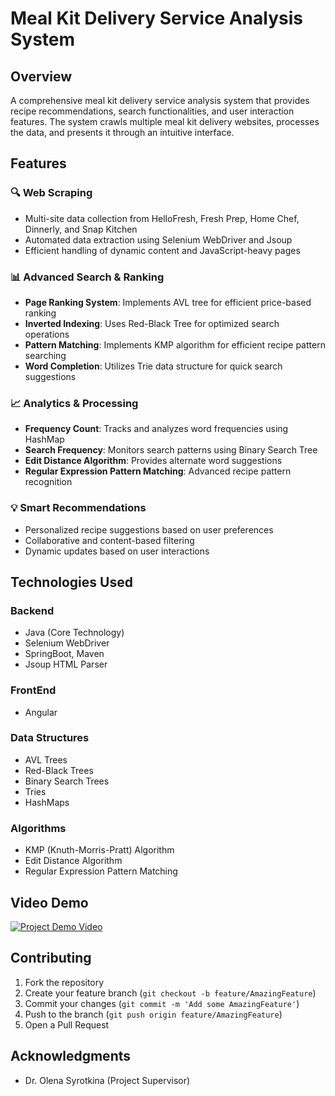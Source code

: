 # Meal Kit Delivery Service Analysis System

## Overview
A comprehensive meal kit delivery service analysis system that provides recipe recommendations, search functionalities, and user interaction features. The system crawls multiple meal kit delivery websites, processes the data, and presents it through an intuitive interface.

## Features

### 🔍 Web Scraping
- Multi-site data collection from HelloFresh, Fresh Prep, Home Chef, Dinnerly, and Snap Kitchen
- Automated data extraction using Selenium WebDriver and Jsoup
- Efficient handling of dynamic content and JavaScript-heavy pages

### 📊 Advanced Search & Ranking
- **Page Ranking System**: Implements AVL tree for efficient price-based ranking
- **Inverted Indexing**: Uses Red-Black Tree for optimized search operations
- **Pattern Matching**: Implements KMP algorithm for efficient recipe pattern searching
- **Word Completion**: Utilizes Trie data structure for quick search suggestions

### 📈 Analytics & Processing
- **Frequency Count**: Tracks and analyzes word frequencies using HashMap
- **Search Frequency**: Monitors search patterns using Binary Search Tree
- **Edit Distance Algorithm**: Provides alternate word suggestions
- **Regular Expression Pattern Matching**: Advanced recipe pattern recognition

### 💡 Smart Recommendations
- Personalized recipe suggestions based on user preferences
- Collaborative and content-based filtering
- Dynamic updates based on user interactions

## Technologies Used

### Backend
- Java (Core Technology)
- Selenium WebDriver
- SpringBoot, Maven
- Jsoup HTML Parser

### FrontEnd
- Angular

### Data Structures
- AVL Trees
- Red-Black Trees
- Binary Search Trees
- Tries
- HashMaps

### Algorithms
- KMP (Knuth-Morris-Pratt) Algorithm
- Edit Distance Algorithm
- Regular Expression Pattern Matching

## Video Demo

[![Project Demo Video](https://img.youtube.com/vi/C_0x5NGA01w/maxresdefault.jpg)](https://youtu.be/C_0x5NGA01w)

## Contributing
1. Fork the repository
2. Create your feature branch (`git checkout -b feature/AmazingFeature`)
3. Commit your changes (`git commit -m 'Add some AmazingFeature'`)
4. Push to the branch (`git push origin feature/AmazingFeature`)
5. Open a Pull Request

## Acknowledgments
- Dr. Olena Syrotkina (Project Supervisor)
